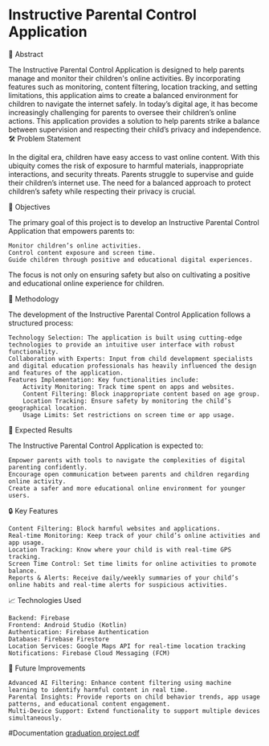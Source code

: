 # Instructive Parental Control Application
📌 Abstract

The Instructive Parental Control Application is designed to help parents manage and monitor their children's online activities. By incorporating features such as monitoring, content filtering, location tracking, and setting limitations, this application aims to create a balanced environment for children to navigate the internet safely. In today’s digital age, it has become increasingly challenging for parents to oversee their children’s online actions. This application provides a solution to help parents strike a balance between supervision and respecting their child’s privacy and independence.
🛠 Problem Statement

In the digital era, children have easy access to vast online content. With this ubiquity comes the risk of exposure to harmful materials, inappropriate interactions, and security threats. Parents struggle to supervise and guide their children’s internet use. The need for a balanced approach to protect children’s safety while respecting their privacy is crucial.

🎯 Objectives

The primary goal of this project is to develop an Instructive Parental Control Application that empowers parents to:

    Monitor children’s online activities.
    Control content exposure and screen time.
    Guide children through positive and educational digital experiences.

The focus is not only on ensuring safety but also on cultivating a positive and educational online experience for children.

🔧 Methodology

The development of the Instructive Parental Control Application follows a structured process:

    Technology Selection: The application is built using cutting-edge technologies to provide an intuitive user interface with robust functionality.
    Collaboration with Experts: Input from child development specialists and digital education professionals has heavily influenced the design and features of the application.
    Features Implementation: Key functionalities include:
        Activity Monitoring: Track time spent on apps and websites.
        Content Filtering: Block inappropriate content based on age group.
        Location Tracking: Ensure safety by monitoring the child’s geographical location.
        Usage Limits: Set restrictions on screen time or app usage.

🚀 Expected Results

The Instructive Parental Control Application is expected to:

    Empower parents with tools to navigate the complexities of digital parenting confidently.
    Encourage open communication between parents and children regarding online activity.
    Create a safer and more educational online environment for younger users.

🔒 Key Features

    Content Filtering: Block harmful websites and applications.
    Real-time Monitoring: Keep track of your child’s online activities and app usage.
    Location Tracking: Know where your child is with real-time GPS tracking.
    Screen Time Control: Set time limits for online activities to promote balance.
    Reports & Alerts: Receive daily/weekly summaries of your child’s online habits and real-time alerts for suspicious activities.

📈 Technologies Used

    Backend: Firebase
    Frontend: Android Studio (Kotlin)
    Authentication: Firebase Authentication
    Database: Firebase Firestore
    Location Services: Google Maps API for real-time location tracking
    Notifications: Firebase Cloud Messaging (FCM)

🎯 Future Improvements

    Advanced AI Filtering: Enhance content filtering using machine learning to identify harmful content in real time.
    Parental Insights: Provide reports on child behavior trends, app usage patterns, and educational content engagement.
    Multi-Device Support: Extend functionality to support multiple devices simultaneously.

#Documentation 
[graduation project.pdf](https://github.com/user-attachments/files/18597364/graduation.project.pdf)

